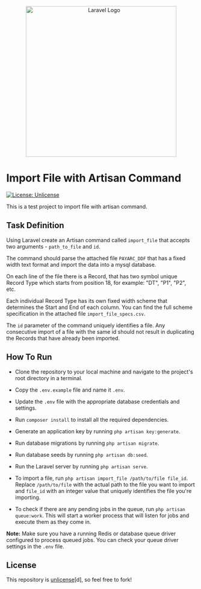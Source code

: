 <p align="center"><a href="https://laravel.com" target="_blank"><img src="https://raw.githubusercontent.com/laravel/art/master/logo-lockup/5%20SVG/2%20CMYK/1%20Full%20Color/laravel-logolockup-cmyk-red.svg" width="400" alt="Laravel Logo"></a></p>


# Import File with Artisan Command

[![License: Unlicense](https://img.shields.io/badge/license-Unlicense-blue.svg)](http://unlicense.org/)

This is a test project to import file with artisan command.

## Task Definition

Using Laravel create an Artisan command called `import_file` that accepts two arguments - `path_to_file` and `id`. 

The command should parse the attached file `PAYARC_DDF` that has a fixed width text format and import the data into a mysql database. 

On each line of the file there is a Record, that has two symbol unique Record Type which starts from position 18, for example: "DT", "P1", "P2", etc. 

Each individual Record Type has its own fixed width scheme that determines the Start and End of each column. 
You can find the full scheme specification in the attached file `import_file_specs.csv`. 

The `id` parameter of the command uniquely identifies a file. Any consecutive import of a file with the same id should not result in duplicating the Records that have already been imported.

## How To Run

- Clone the repository to your local machine and navigate to the project's root directory in a terminal.

- Copy the `.env.example` file and name it `.env`.

- Update the `.env` file with the appropriate database credentials and settings.

- Run `composer install` to install all the required dependencies.

- Generate an application key by running `php artisan key:generate`.

- Run database migrations by running `php artisan migrate`.

- Run database seeds by running `php artisan db:seed`.

- Run the Laravel server by running `php artisan serve`.

- To import a file, run `php artisan import_file /path/to/file file_id`. Replace `/path/to/file` with the actual path to the file you want to import and `file_id` with an integer value that uniquely identifies the file you're importing.

- To check if there are any pending jobs in the queue, run `php artisan queue:work`. This will start a worker process that will listen for jobs and execute them as they come in.

**Note:** Make sure you have a running Redis or database queue driver configured to process queued jobs. You can check your queue driver settings in the `.env` file.

## License

This repository is [unlicense](https://choosealicense.com/licenses/unlicense/)[d], so feel free to fork!
